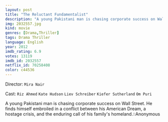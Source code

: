 ```yaml
---
layout: post
title: "The Reluctant Fundamentalist"
description: "A young Pakistani man is chasing corporate success on Wall Street. He finds himself embroiled in a conflict between his American Dream, a hostage crisis, and the enduring call of his family's homeland.::Anonymous.."
img: 2032557.jpg
kind: movie
genres: [Drama,Thriller]
tags: Drama Thriller 
language: English
year: 2012
imdb_rating: 6.9
votes: 13119
imdb_id: 2032557
netflix_id: 70258408
color: c44536
---
```

Director: `Mira Nair`  

Cast: `Riz Ahmed` `Kate Hudson` `Liev Schreiber` `Kiefer Sutherland` `Om Puri` 

A young Pakistani man is chasing corporate success on Wall Street. He finds himself embroiled in a conflict between his American Dream, a hostage crisis, and the enduring call of his family's homeland.::Anonymous